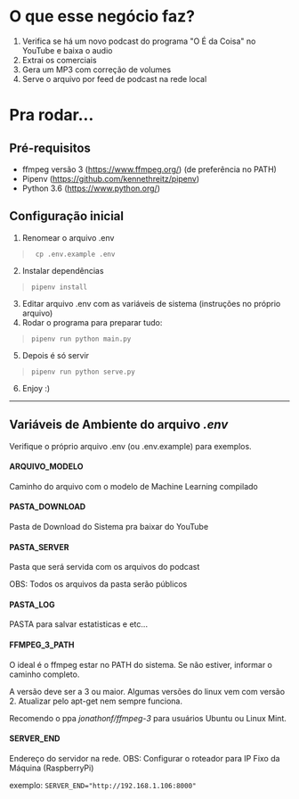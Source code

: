 # O que esse negócio faz?
1. Verifica se há um novo podcast do programa "O É da Coisa" no YouTube e baixa o audio
2. Extrai os comerciais
3. Gera um MP3 com correção de volumes
4. Serve o arquivo por feed de podcast na rede local

# Pra rodar...
## Pré-requisitos
- ffmpeg versão 3 (https://www.ffmpeg.org/) (de preferência no PATH)
- Pipenv (https://github.com/kennethreitz/pipenv)
- Python 3.6 (https://www.python.org/)

## Configuração inicial
1. Renomear o arquivo .env 
>``` cp .env.example .env```
2. Instalar dependências
>```pipenv install```
3. Editar arquivo .env com as variáveis de sistema (instruções no próprio arquivo)
4. Rodar o programa para preparar tudo:
>```pipenv run python main.py```
5. Depois é só servir
>```pipenv run python serve.py```
6. Enjoy :)

***

## Variáveis de Ambiente do arquivo _.env_
Verifique o próprio arquivo .env (ou .env.example) para exemplos.


#### ARQUIVO_MODELO
Caminho do arquivo com o modelo de Machine Learning compilado


#### PASTA_DOWNLOAD
Pasta de Download do Sistema pra baixar do YouTube


#### PASTA_SERVER
Pasta que será servida com os arquivos do podcast

OBS: Todos os arquivos da pasta serão públicos


#### PASTA_LOG
PASTA para salvar estatisticas e etc...


#### FFMPEG_3_PATH
O ideal é o ffmpeg estar no PATH do sistema. Se não estiver, informar o caminho completo.

A versão deve ser a 3 ou maior. Algumas versões do linux vem com versão 2. Atualizar pelo apt-get nem sempre funciona.

Recomendo o ppa *jonathonf/ffmpeg-3* para usuários Ubuntu ou Linux Mint.

#### SERVER_END
Endereço do servidor na rede. OBS: Configurar o roteador para IP Fixo da Máquina (RaspberryPi)

exemplo: `SERVER_END="http://192.168.1.106:8000"`

